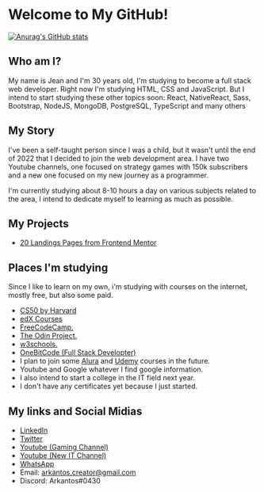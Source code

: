 ﻿# Welcome to My GitHub!

[![Anurag's GitHub stats](https://github-readme-stats.vercel.app/api?username=JeanArkantos)](https://github.com/anuraghazra/github-readme-stats)


## Who am I?

My name is Jean and I'm 30 years old, I'm studying to become a full stack web developer. Right now I'm studying HTML, CSS and JavaScript. But I intend to start studying these other topics soon: React, NativeReact, Sass, Bootstrap, NodeJS, MongoDB, PostgreSQL, TypeScript and many others

## My Story

I've been a self-taught person since I was a child, but it wasn't until the end of 2022 that I decided to join the web development area. I have two Youtube channels, one focused on strategy games with 150k subscribers and a new one focused on my new journey as a programmer.

I'm currently studying about 8-10 hours a day on various subjects related to the area, I intend to dedicate myself to learning as much as possible.

## My Projects

- [20 Landings Pages from Frontend Mentor](https://github.com/JeanArkantos/Frontend_Mentor_Project)

## Places I'm studying

Since I like to learn on my own, i'm studying with courses on the internet, mostly free, but also some paid.

- [CS50 by Harvard](https://pll.harvard.edu/course/cs50-introduction-computer-science)
- [edX Courses](https://www.edx.org)
- [FreeCodeCamp.](https://www.freecodecamp.org)
- [The Odin Project.](https://www.theodinproject.com)
- [w3schools.](https://www.w3schools.com)
- [OneBitCode (Full Stack Developter)](https://lp.onebitcode.com)
- I plan to join some [Alura](https://www.alura.com.br) and [Udemy](https://www.udemy.com) courses in the future.
- Youtube and Google whatever I find google information.
- I also intend to start a college in the IT field next year.
- I don't have any certificates yet because I just started.

## My links and Social Midias

- [LinkedIn](https://www.linkedin.com/in/jean-ricardo-79928a256/)
- [Twitter](https://twitter.com/Arkantosjoga)
- [Youtube (Gaming Channel)](https://www.youtube.com/c/Arkantos)
- [Youtube (New IT Channel)](https://www.youtube.com/channel/UCPYSedZKOirwUfxV-yaR-Yw)
- [WhatsApp](https://wa.me/5547984247576)
- Email: arkantos.creator@gmail.com
- Discord: Arkantos#0430
